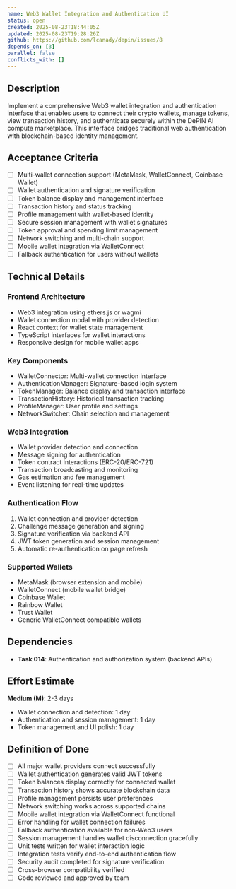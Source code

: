 ```yaml
---
name: Web3 Wallet Integration and Authentication UI
status: open
created: 2025-08-23T18:44:05Z
updated: 2025-08-23T19:28:26Z
github: https://github.com/lcanady/depin/issues/8
depends_on: [3]
parallel: false
conflicts_with: []
---
```


## Description
Implement a comprehensive Web3 wallet integration and authentication interface that enables users to connect their crypto wallets, manage tokens, view transaction history, and authenticate securely within the DePIN AI compute marketplace. This interface bridges traditional web authentication with blockchain-based identity management.

## Acceptance Criteria
- [ ] Multi-wallet connection support (MetaMask, WalletConnect, Coinbase Wallet)
- [ ] Wallet authentication and signature verification
- [ ] Token balance display and management interface
- [ ] Transaction history and status tracking
- [ ] Profile management with wallet-based identity
- [ ] Secure session management with wallet signatures
- [ ] Token approval and spending limit management
- [ ] Network switching and multi-chain support
- [ ] Mobile wallet integration via WalletConnect
- [ ] Fallback authentication for users without wallets

## Technical Details

### Frontend Architecture
- Web3 integration using ethers.js or wagmi
- Wallet connection modal with provider detection
- React context for wallet state management
- TypeScript interfaces for wallet interactions
- Responsive design for mobile wallet apps

### Key Components
- WalletConnector: Multi-wallet connection interface
- AuthenticationManager: Signature-based login system
- TokenManager: Balance display and transaction interface
- TransactionHistory: Historical transaction tracking
- ProfileManager: User profile and settings
- NetworkSwitcher: Chain selection and management

### Web3 Integration
- Wallet provider detection and connection
- Message signing for authentication
- Token contract interactions (ERC-20/ERC-721)
- Transaction broadcasting and monitoring
- Gas estimation and fee management
- Event listening for real-time updates

### Authentication Flow
1. Wallet connection and provider detection
2. Challenge message generation and signing
3. Signature verification via backend API
4. JWT token generation and session management
5. Automatic re-authentication on page refresh

### Supported Wallets
- MetaMask (browser extension and mobile)
- WalletConnect (mobile wallet bridge)
- Coinbase Wallet
- Rainbow Wallet
- Trust Wallet
- Generic WalletConnect compatible wallets

## Dependencies
- **Task 014**: Authentication and authorization system (backend APIs)

## Effort Estimate
**Medium (M)**: 2-3 days
- Wallet connection and detection: 1 day
- Authentication and session management: 1 day
- Token management and UI polish: 1 day

## Definition of Done
- [ ] All major wallet providers connect successfully
- [ ] Wallet authentication generates valid JWT tokens
- [ ] Token balances display correctly for connected wallet
- [ ] Transaction history shows accurate blockchain data
- [ ] Profile management persists user preferences
- [ ] Network switching works across supported chains
- [ ] Mobile wallet integration via WalletConnect functional
- [ ] Error handling for wallet connection failures
- [ ] Fallback authentication available for non-Web3 users
- [ ] Session management handles wallet disconnection gracefully
- [ ] Unit tests written for wallet interaction logic
- [ ] Integration tests verify end-to-end authentication flow
- [ ] Security audit completed for signature verification
- [ ] Cross-browser compatibility verified
- [ ] Code reviewed and approved by team
